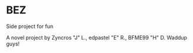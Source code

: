 # BEZ
Side project for fun

A novel project by Zyncros "J" L., edpastel "E" R., BFME99 "H" D.
Waddup guys!